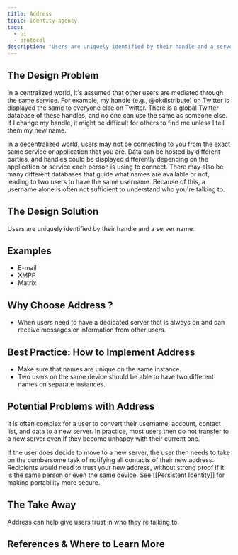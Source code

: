 ```yaml
---
title: Address
topic: identity-agency
tags:
  - ui
  - protocol
description: "Users are uniquely identified by their handle and a server name."
---
```


## The Design Problem

In a centralized world, it's assumed that other users are mediated through the
same service. For example, my handle (e.g., @okdistribute) on Twitter is
displayed the same to everyone else on Twitter. There is a global Twitter
database of these handles, and no one can use the same as someone else. If
I change my handle, it might be difficult for others to find me unless I tell
them my new name.

In a decentralized world, users may not be connecting to you from the exact
same service or application that you are. Data can be hosted by different
parties, and handles could be displayed differently depending on the
application or service each person is using to connect. There may also be many
different databases that guide what names are available or not, leading
to two users to have the same username. Because of this, a username alone is
often not sufficient to understand who you're talking to.

## The Design Solution

Users are uniquely identified by their handle and a server name.

## Examples

- E-mail
- XMPP
- Matrix

## Why Choose Address ?

- When users need to have a dedicated server that is always on and can receive messages or information from other users.

## Best Practice: How to Implement Address

- Make sure that names are unique on the same instance.
- Two users on the same device should be able to have two different
  names on separate instances.

## Potential Problems with Address

It is often complex for a user to convert their username, account, contact list, and data to a new server. In practice, most users then do not transfer to a new server even if they become unhappy with their current one.

If the user does decide to move to a new server, the user then needs to take on
the cumbersome task of notifying all contacts of their new address. Recipients
would need to trust your new address, without strong proof if it is the same
person or even the same device. See [[Persistent
Identity]] for making portability more secure.

## The Take Away

Address can help give users trust in who they're talking to.

## References & Where to Learn More
